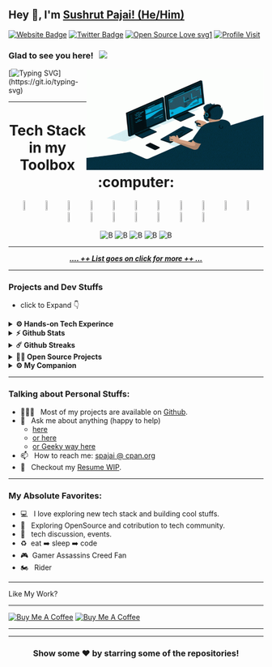 ## Hey 👋, I'm [Sushrut Pajai! (He/Him)](https://github.com/)
[![Website Badge](https://img.shields.io/badge/Website-3b5998?style=flat-square&logo=google-chrome&logoColor=white)](https://spajai.github.io/)
[![Twitter Badge](https://img.shields.io/badge/-Twitter-00acee?style=flat-square&logo=Twitter&logoColor=white)](https://twitter.com/sushrutpajai)
[![Open Source Love svg1](https://badges.frapsoft.com/os/v1/open-source.svg?v=103)](https://github.com/ellerbrock/open-source-badges/)
[![Profile Visit](https://visitcount.itsvg.in/api?id=spajai&label=Profile%20Views&color=3&icon=1&pretty=true)](https://visitcount.itsvg.in)

### Glad to see you here! &nbsp; ![](https://visitor-badge-reloaded.herokuapp.com/badge?page_id=spajai&color=00cf00)

<img align="right" height="200" width="350" alt="" src="https://raw.githubusercontent.com/spajai/ask-me-anything/master/static/coder.gif" />

[![Typing SVG](https://readme-typing-svg.herokuapp.com?font=Courgette&size=15&duration=1500&pause=200&multiline=true&width=470&height=200&lines=I'm+a+Computer+Science+%F0%9F%8E%93+graduate+and+Tech+geek.+%E2%9C%94%EF%B8%8F;A+hardcore+passionate+Software+Developer+by+profession.+%E2%9C%94%EF%B8%8F;Who+loves+to+solve+problems+by+code.+%E2%9C%94%EF%B8%8F;A+keen%2Cpassionate+and+quick+learner+%26+eager+to+learn+always.%E2%9C%94%EF%B8%8F;Building+Highly+scalable+Microservices.%E2%9C%94%EF%B8%8F;Helping+Business+scale+up+on+Technical+horizon.+%E2%9C%94%EF%B8%8F;For+bread+and+butter+%F0%9F%A4%93.)](https://git.io/typing-svg)

*******

<div align="center">
  <h1>Tech Stack in my Toolbox :computer: </h1>

<img src="https://cdn.jsdelivr.net/gh/devicons/devicon/icons/perl/perl-original.svg" width="8%" height="5%"/>
<img src="https://cdn.jsdelivr.net/gh/devicons/devicon/icons/go/go-original-wordmark.svg" width="8%" height="5%" />
<img src="https://cdn.jsdelivr.net/gh/devicons/devicon/icons/python/python-original.svg" width="8%" height="5%"/>
<img src="https://cdn.jsdelivr.net/gh/devicons/devicon/icons/go/go-original.svg" width="8%" height="5%"/>
<img src="https://cdn.jsdelivr.net/gh/devicons/devicon/icons/postgresql/postgresql-original-wordmark.svg" width="8%" height="5%"/>
<img src="https://cdn.jsdelivr.net/gh/devicons/devicon/icons/redis/redis-original-wordmark.svg" width="8%" height="5%"/>
<img src="https://grpc.io/img/logos/grpc-logo.png" width="8%" height="5%"/>

<img src="https://cdn.jsdelivr.net/gh/devicons/devicon/icons/amazonwebservices/amazonwebservices-original.svg" width="8%" height="5%"/>
<img src="https://cdn.jsdelivr.net/gh/devicons/devicon/icons/oracle/oracle-original.svg" width="8%" height="5%"/>
<img src="https://cdn.jsdelivr.net/gh/devicons/devicon/icons/bash/bash-original.svg" width="8%" height="5%"/>
<img src="https://cdn.jsdelivr.net/gh/devicons/devicon/icons/mysql/mysql-original-wordmark.svg" width="8%" height="5%"/>
<img src="https://cdn.jsdelivr.net/gh/devicons/devicon/icons/sqlite/sqlite-original-wordmark.svg" width="8%" height="5%"/>
<img src="https://cdn.jsdelivr.net/gh/devicons/devicon/icons/mongodb/mongodb-original-wordmark.svg" width="8%" height="5%"/>
<img src="https://cdn.jsdelivr.net/gh/devicons/devicon/icons/docker/docker-original.svg" width="8%" height="5%"/>
<img src="https://cdn.jsdelivr.net/gh/devicons/devicon/icons/raspberrypi/raspberrypi-original.svg" width="8%" height="5%"/>
<img src="https://cdn.jsdelivr.net/gh/devicons/devicon/icons/linux/linux-original.svg" width="8%" height="5%"/>
<img src="https://cdn.jsdelivr.net/gh/devicons/devicon/icons/windows8/windows8-original.svg" width="8%" height="5%"/>
<img src="https://cdn.jsdelivr.net/gh/devicons/devicon/icons/vscode/vscode-original.svg" width="8%" height="5%"/>

![B](https://icongr.am/devicon/html5-original.svg?size=55&color=563d7c)
![B](https://icongr.am/devicon/bootstrap-plain.svg?size=55&color=563d7c)
![B](https://icongr.am/devicon/javascript-original.svg?size=55&color=563d7c)
![B](https://icongr.am/devicon/git-original.svg?size=55&color=563d7c)
![B](https://icongr.am/octicons/mark-github.svg?size=55&color=949494)

*******
<i><b>[.... ++ List goes on click for more ++ ...](#projects-and-dev-stuffs)</b></i>
</div>

*******

### Projects and Dev Stuffs
- click to Expand 👇

<details>	
  <br />
  <summary><b>⚙️ Hands-on Tech Experince </b></summary>
  	<ul>
  	    <li><pre>

Python | Golang | Perl  | OpenSource | Backend Developer

📢 Frameworks:- ( 🐫 🐪 ) 📢
        ✔️ Perl framework like DANCER 1/2 🐪
        ✔️ Perl Catalyst  🐪
        ✔️ Perl Mojolicious 🐪
        ✔️ Mod Perl 🐪
        ✔️ CGI  🐪
        ✔️ Plack, PSGI 🐪
        ✔️ DBIx, Moose 🐪
        ✔️ CPAN Modules 🐪
        ✔️ Flask 
        ✔️ Gin

📢 Technologies / Platform / OpenSource 📢
           ✔️ Golang | Python | Perl 🐫
           ✔️ Bash Script | Linux | Unix | Oracle | Bootstrap | Apache 
           ✔️ JavaScript | Shell Script |  Vb Script 
           ✔️ RESTFUL | SOAP | AJAX | JSON | XML | gRPC
           ✔️ VmWare | Unit Test | Redis | Elastic Search |  ELK stack
           ✔️ RabbitMq | Cron Scheduling | Text Parsing | CPAN
           ✔️ Github | SVN | Perforce
           ✔️ BootStrap | PHP | NodeJs

📢 Platforms 📢
           ✔️ Linux 🐧
           ✔️ Windows 💠
           ✔️ Mac os X
           ✔️ AWS
           ✔️ Azure 
           ✔️ RaspberryPi 3/4 🥧
           ✔️ Docker 🐳

📢 OpenSource Projects  📢
           ✔️ Freeside
           ✔️ OTRS 6, OTRS 5 
           ✔️ Also has hands-on experience on technologies like Template Toolkit, HTML Template and many more

📢 Areas of Expertise  📢
          ✔️ Perl Infrastructures 🐫 🐪
          ✔️ Web Application  🌐
          ✔️ Platform Optimization 🛠
          ✔️ Platform Integration  🔧
          ✔️ Web scrapping         🧹
          ✔️ Automation  🤖
          ✔️ Architectural design  💯 ♻️
          ✔️ OCR ( Image / PDF ) to Text
          ✔️ Unit / Integration Test 🩺
          ✔️ ETL infrastructure   💯 
          ✔️ DataMining Infrastructure 💯 
          ✔️ 📈 Analytics Dashboard 📈
          ✔️ Fullstack  Development 🌐
          ✔️ Backend Expert ✔️
          ✔️ Highly Scalable REST / SOAP API  📏
          ✔️ Complex algorithm / Data structures ✅
          ✔️ Data Engineering 📈

📢 DataBase 📢
        ✔️ MySQL 🐬
        ✔️ Oracle
        ✔️ MongoDB
        ✔️ Postgres 🐘
        ✔️ SQLite
        ✔️ MariaDB
        ✔️ InFlux

📢 Domains worked on 📢
        ✔️ Healthcare (USA)  💊
        ✔️ Translation & Interpretation 📑
        ✔️ Analytics 📈
        ✔️ Payment and Finance 💸
        ✔️ Telecom 📠
        ✔️ RealEstate 🏘
        ✔️ SAS  💿
</pre>
</li>
	</ul>	
</details>
<details>	
  <summary><b>⚡ Github Stats</b></summary>

  <br />
  <img height="180em" src="https://github-readme-stats.vercel.app/api?username=spajai&show_icons=true&hide_border=true&&count_private=true&include_all_commits=true&theme=synthwave" />
  <img height="180em" src="https://github-readme-stats.vercel.app/api/top-langs/?username=spajai&exclude_repo=KNN-Image-Classification&show_icons=true&hide_border=true&layout=compact&langs_count=8&theme=dark"/>
</details>

<details>	
  <summary><b>☄️ Github Streaks</b></summary>

  <br />
  <img height="180em" src="https://github-readme-streak-stats.herokuapp.com/?user=spajai&hide_border=true&theme=dark" />
</details>

<details>
  <summary><b>🧑‍🚀 Open Source Projects</b></summary>

  <br />
  <table>
    <thead align="center">
      <tr border: none;>
        <td><b>💻 Projects</b></td>
        <td><b>🌟 Stars</b></td>
        <td><b>🍴 Forks</b></td>
        <td><b>🐛 Issues</b></td>
        <td><b>🔔 Pull Requests</b></td>
        <td><b>👨‍💻 Language</b></td>
      </tr>
    </thead>
    <tbody>
      <tr>
	      <td><a href="https://github.com/spajai/Ocr-OcrSpace"><b>🚀 Ocr-OcrSpace</b></a></td>
        <td><img alt="Stars" src="https://img.shields.io/github/stars/spajai/Ocr-OcrSpace?style=flat-square&labelColor=343b41"/></td>
        <td><img alt="Forks" src="https://img.shields.io/github/forks/spajai/Ocr-OcrSpace?style=flat-square&labelColor=343b41"/></td>
        <td><img alt="Issues" src="https://img.shields.io/github/issues/spajai/Ocr-OcrSpace?style=flat-square"/></td>
        <td><img alt="Pull Requests" src="https://img.shields.io/github/issues-pr/spajai/Ocr-OcrSpace?style=flat-square"/></td>
        <td><img alt="Language" src="https://img.shields.io/github/languages/top/spajai/Ocr-OcrSpace?style=flat-square"/></td>
      </tr>
      <tr>
	      <td><a href="https://github.com/spajai/Catalyst-Plugin-Session-Store-Redis-Fast"><b> Catalyst-Plugin-Session-Store-Redis-Fast</b></a></td>
        <td><img alt="Stars" src="https://img.shields.io/github/stars/spajai/Catalyst-Plugin-Session-Store-Redis-Fast?style=flat-square&labelColor=343b41"/></td>
        <td><img alt="Forks" src="https://img.shields.io/github/forks/spajai/Catalyst-Plugin-Session-Store-Redis-Fast?style=flat-square&labelColor=343b41"/></td>
        <td><img alt="Issues" src="https://img.shields.io/github/issues/spajai/Catalyst-Plugin-Session-Store-Redis-Fast?style=flat-square"/></td>
        <td><img alt="Pull Requests" src="https://img.shields.io/github/issues-pr/spajai/Catalyst-Plugin-Session-Store-Redis-Fast?style=flat-square"/></td>
        <td><img alt="Language" src="https://img.shields.io/github/languages/top/spajai/Catalyst-Plugin-Session-Store-Redis-Fast?label=javascript&style=flat-square"/></td>
      </tr>
      <tr>
	      <td><a href="https://github.com/spajai/developer-dashboard-for-jira"><b>👨🏻‍💻 developer-dashboard-for-jira</b></a></td>
        <td><img alt="Stars" src="https://img.shields.io/github/stars/spajai/developer-dashboard-for-jira?style=flat-square&labelColor=343b41"/></td>
        <td><img alt="Forks" src="https://img.shields.io/github/forks/spajai/developer-dashboard-for-jira?style=flat-square&labelColor=343b41"/></td>
        <td><img alt="Issues" src="https://img.shields.io/github/issues/spajai/developer-dashboard-for-jira?style=flat-square"/></td>
        <td><img alt="Pull Requests" src="https://img.shields.io/github/issues-pr/spajai/developer-dashboard-for-jira?style=flat-square"/></td>
        <td><img alt="Language" src="https://img.shields.io/github/languages/top/spajai/developer-dashboard-for-jira?style=flat-square"/></td> 
      </tr>
      <tr>
	      <td><a href="https://github.com/spajai/ToDo"><b>ToDo</b></a></td>
        <td><img alt="Stars" src="https://img.shields.io/github/stars/spajai/ToDo?style=flat-square&labelColor=343b41"/></td>
        <td><img alt="Forks" src="https://img.shields.io/github/forks/spajai/ToDo?style=flat-square&labelColor=343b41"/></td>
        <td><img alt="Issues" src="https://img.shields.io/github/issues/spajai/ToDo?style=flat-square"/></td>
        <td><img alt="Pull Requests" src="https://img.shields.io/github/issues-pr/spajai/ToDo?style=flat-square"/></td>
        <td><img alt="Language" src="https://img.shields.io/badge/markdown-100%25-blue?style=flat-square"/></td> 
      </tr>
    </tbody>
  </table>
  <br />
</details>
 
<details>	
  <br />
  <summary><b>⚙️ My Companion</b></summary>
  	<ul>
  	    <li><b>OS:</b> 
        <ul>
        <li>Ubuntu 18.10/20.04</li>
        <li>Windows 10</li>
        <li>macOS Monterey</li>
      </ul>
	    <li><b>HardWare: </b> 
      <ul>
        <li><i><b>Custom Rig (i9-10900k,64Gb, RTX-3080)</li></b> </i>
        <li><i><b>Lenovo Y50-70 (i7, 16Gb, GTX-860M)</li></b></i> 
        <li><i><b>Mid Gamer (i5,12Gb, GFX 220)</li></b> </i>
        <li><i><b>Low End (i3, 8Gb, GT 210)</li></b> </i>
        <li><i><b>Pi3 (ARM-64, 2Gb)</li></b> </i>
        <li><i><b>Pi4 (ARM-64, 4Gb)</li></b></i>
     </ul>
     </li>
  	    <li><b>Browser: </b> Chromium engine powered Browser</li>
	    <li><b>Terminal: </b>MobaXterm</li>
	    <li><b>Code Editor:</b> VSCode, NotePad++</li>
	    <li><b>To Stay Updated:</b> Dev.to,Linkedin</li>
	    <br />
	⚛️ Checkout My ScreenRC Configrations <a href="https://gist.github.com/spajai/0408b85e59802e2afddb759b3c4ed49c">Here</a>.
	</ul>	
</details>

*******
### Talking about Personal Stuffs:
- 👨🏻‍💻 &nbsp; Most of my projects are available on [Github](https://github.com/spajai).
- 💬 &nbsp; Ask me about anything (happy to help)
  * [here](https://forms.gle/bzRsrh1mwLwtV9mt5)
  * [or here](https://github.com/spajai/ask-me-anything/discussions/1)
  * [or Geeky way here](https://github.com/spajai/ask-me-anything/issues/new?assignees=spajai&labels=help+wanted%2C+question&template=ask-template.md&title=I+have+a+query)
- 📫 &nbsp; How to reach me: [spajai @ cpan.org](mailto:spajai@cpan.org)
- 📝 &nbsp; Checkout my [Resume WIP](https://github.com/spajai/ask-me-anything/blob/master/resume.pdf).
*******

### My Absolute Favorites:
- 💻 &nbsp; I love exploring new tech stack and building cool stuffs.
- 📰 &nbsp; Exploring OpenSource and cotribution to tech community.
- 🍕 &nbsp; tech discussion, events.
- :recycle: &nbsp;eat :arrow_right: sleep :arrow_right: code
- :video_game: &nbsp;Gamer Assassins Creed Fan
- 🏍️  &nbsp; Rider
*******

Like My Work?
*******

<a href="https://www.buymeacoffee.com/spajai" target="_blank"><img src="https://cdn.buymeacoffee.com/buttons/v2/default-yellow.png" alt="Buy Me A Coffee" height="60px" width="217px" ></a>
<a href="https://ko-fi.com/spajai" target="_blank"><img src="https://storage.ko-fi.com/cdn/cup-border.png" alt="Buy Me A Coffee" height="60px" width="70px" ></a>

*******



*******

<div align="center">

### Show some ❤️ by starring some of the repositories!

</div>

